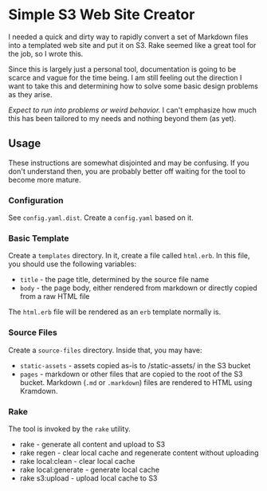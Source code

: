 # Simple S3 Web Site Creator

I needed a quick and dirty way to rapidly convert a set of Markdown files into
a templated web site and put it on S3. Rake seemed like a great tool for the
job, so I wrote this.

Since this is largely just a personal tool, documentation is going to be scarce
and vague for the time being. I am still feeling out the direction I want to
take this and determining how to solve some basic design problems as they
arise.

*Expect to run into problems or weird behavior.* I can't emphasize how much
this has been tailored to my needs and nothing beyond them (as yet).

## Usage

These instructions are somewhat disjointed and may be confusing. If you don't
understand then, you are probably better off waiting for the tool to become
more mature.

### Configuration

See `config.yaml.dist`. Create a `config.yaml` based on it.

### Basic Template

Create a `templates` directory. In it, create a file called `html.erb`. In this
file, you should use the following variables:

* `title` - the page title, determined by the source file name
* `body` - the page body, either rendered from markdown or directly copied from
  a raw HTML file

The `html.erb` file will be rendered as an `erb` template normally is.

### Source Files

Create a `source-files` directory. Inside that, you may have:

* `static-assets` - assets copied as-is to /static-assets/ in the S3 bucket
* `pages` - markdown or other files that are copied to the root of the S3
  bucket. Markdown (`.md` or `.markdown`) files are rendered to HTML using
  Kramdown.

### Rake

The tool is invoked by the `rake` utility.

* rake - generate all content and upload to S3
* rake regen - clear local cache and regenerate content without uploading
* rake local:clean - clear local cache
* rake local:generate - generate local cache
* rake s3:upload - upload local cache to S3

